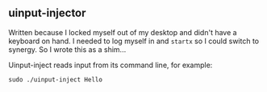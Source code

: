 ## uinput-injector

Written because I locked myself out of my desktop and didn't have
a keyboard on hand. I needed to log myself in and `startx` so I could
switch to synergy. So I wrote this as a shim...

Uinput-inject reads input from its command line, for example:

```
sudo ./uinput-inject Hello
```
